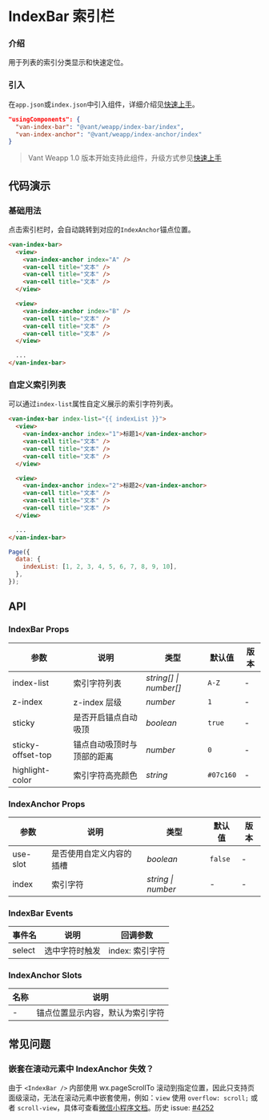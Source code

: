 # IndexBar 索引栏

### 介绍

用于列表的索引分类显示和快速定位。

### 引入

在`app.json`或`index.json`中引入组件，详细介绍见[快速上手](#/quickstart#yin-ru-zu-jian)。

```json
"usingComponents": {
  "van-index-bar": "@vant/weapp/index-bar/index",
  "van-index-anchor": "@vant/weapp/index-anchor/index"
}
```

> Vant Weapp 1.0 版本开始支持此组件，升级方式参见[快速上手](#/quickstart)

## 代码演示

### 基础用法

点击索引栏时，会自动跳转到对应的`IndexAnchor`锚点位置。

```html
<van-index-bar>
  <view>
    <van-index-anchor index="A" />
    <van-cell title="文本" />
    <van-cell title="文本" />
    <van-cell title="文本" />
  </view>

  <view>
    <van-index-anchor index="B" />
    <van-cell title="文本" />
    <van-cell title="文本" />
    <van-cell title="文本" />
  </view>

  ...
</van-index-bar>
```

### 自定义索引列表

可以通过`index-list`属性自定义展示的索引字符列表。

```html
<van-index-bar index-list="{{ indexList }}">
  <view>
    <van-index-anchor index="1">标题1</van-index-anchor>
    <van-cell title="文本" />
    <van-cell title="文本" />
    <van-cell title="文本" />
  </view>

  <view>
    <van-index-anchor index="2">标题2</van-index-anchor>
    <van-cell title="文本" />
    <van-cell title="文本" />
    <van-cell title="文本" />
  </view>

  ...
</van-index-bar>
```

```javascript
Page({
  data: {
    indexList: [1, 2, 3, 4, 5, 6, 7, 8, 9, 10],
  },
});
```

## API

### IndexBar Props

| 参数 | 说明 | 类型 | 默认值 | 版本 |
| --- | --- | --- | --- | --- |
| index-list | 索引字符列表 | _string[] \| number[]_ | `A-Z` | - |
| z-index | z-index 层级 | _number_ | `1` | - |
| sticky | 是否开启锚点自动吸顶 | _boolean_ | `true` | - |
| sticky-offset-top | 锚点自动吸顶时与顶部的距离 | _number_ | `0` | - |
| highlight-color | 索引字符高亮颜色 | _string_ | `#07c160` | - |

### IndexAnchor Props

| 参数     | 说明                     | 类型               | 默认值  | 版本 |
| -------- | ------------------------ | ------------------ | ------- | ---- |
| use-slot | 是否使用自定义内容的插槽 | _boolean_          | `false` | -    |
| index    | 索引字符                 | _string \| number_ | -       | -    |

### IndexBar Events

| 事件名 | 说明           | 回调参数        |
| ------ | -------------- | --------------- |
| select | 选中字符时触发 | index: 索引字符 |

### IndexAnchor Slots

| 名称 | 说明                             |
| ---- | -------------------------------- |
| -    | 锚点位置显示内容，默认为索引字符 |

## 常见问题

### 嵌套在滚动元素中 IndexAnchor 失效？

由于 `<IndexBar />` 内部使用 wx.pageScrollTo 滚动到指定位置，因此只支持页面级滚动，无法在滚动元素中嵌套使用，例如：`view` 使用 `overflow: scroll;` 或者 `scroll-view`，具体可查看[微信小程序文档](https://developers.weixin.qq.com/miniprogram/dev/api/ui/scroll/wx.pageScrollTo.html)。历史 issue: [#4252](https://github.com/youzan/vant-weapp/issues/4252)
